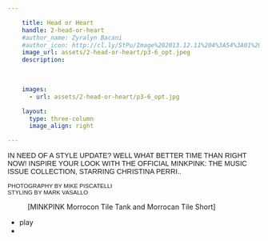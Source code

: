 ```yaml
---

    title: Head or Heart
    handle: 2-head-or-heart
    #author_name: Zyralyn Bacani
    #author_icon: http://cl.ly/StPu/Image%202013.12.11%204%3A54%3A01%20pm.png
    image_url: assets/2-head-or-heart/p3-6_opt.jpeg 
    description: 
    
    

    images:
      - url: assets/2-head-or-heart/p3-6_opt.jpg

    layout:
      type: three-column
      image_align: right

---
```

<style>
p { font-family: Arial, Helvetica, sans-serif}
big { font-size: 130% }
p > span { font-style: normal; font-size: 100%; }
</style> 

<span>IN NEED OF A STYLE UPDATE? WELL WHAT BETTER TIME THAN RIGHT NOW! INSPIRE YOUR LOOK WITH THE OFFICIAL MINKPINK: THE MUSIC ISSUE COLLECTION, STARRING CHRISTINA PERRI..</span> 


<small>PHOTOGRAPHY BY MIKE PISCATELLI</small>                      
<small>STYLING BY MARK VASALLO</small>        
         
                    
                            
                                     
                                               
                                                         
                                                                    
                                                                            
                                                                                 
                                                                                 
<figure>
  <figcaption>[MINKPINK Morrocon Tile Tank and Morrocan Tile Short]</figcaption> 
</figure>   

<div id="jquery_jplayer_1" class="cp-jplayer"></div>

<div id="cp_container_1" class="cp-container">
  <div class="cp-buffer-holder"> <!-- .cp-gt50 only needed when buffer is > than 50% -->
  	<div class="cp-buffer-1"></div>
  	<div class="cp-buffer-2"></div>
  </div>
  <div class="cp-progress-holder"> <!-- .cp-gt50 only needed when progress is > than 50% -->
  	<div class="cp-progress-1"></div>
  	<div class="cp-progress-2"></div>
  </div>
  <div class="cp-circle-control"></div>
  <ul class="cp-controls">
  	<li><a class="cp-play" tabindex="1">play</a></li>
  	<li><a class="cp-pause" style="display:none;" tabindex="1">pause</a></li> <!-- Needs the inline style here, or jQuery.show() uses display:inline instead of display:block -->
  </ul>
  </div>
<script>
  var myCirclePlayer = new CirclePlayer("#jquery_jplayer_1",{
  	m4a: "/music/assets/Christina Perri - I Believe.m4a"
  }, 
  {
    cssSelectorAncestor: "#cp_container_1",
    canplay: function() {
      $("#jquery_jplayer_1").jPlayer("play");
    }
  });
</script>
